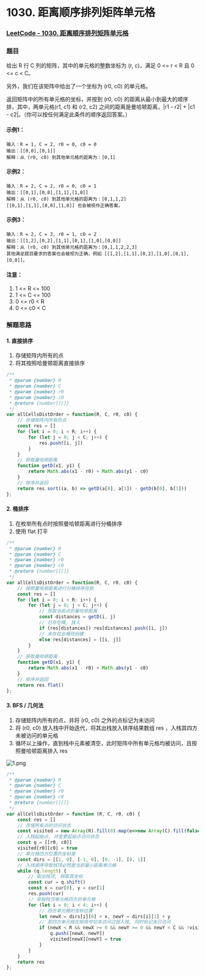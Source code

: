 # 1030. 距离顺序排列矩阵单元格

### [LeetCode - 1030. 距离顺序排列矩阵单元格](https://leetcode-cn.com/problems/matrix-cells-in-distance-order/)
### 题目
给出 R 行 C 列的矩阵，其中的单元格的整数坐标为 (r, c)，满足 0 <= r < R 且 0 <= c < C。


另外，我们在该矩阵中给出了一个坐标为 (r0, c0) 的单元格。


返回矩阵中的所有单元格的坐标，并按到 (r0, c0) 的距离从最小到最大的顺序排，其中，两单元格(r1, c1) 和 (r2, c2) 之间的距离是曼哈顿距离，|r1 - r2| + |c1 - c2|。（你可以按任何满足此条件的顺序返回答案。）


#### 示例1：
```
输入：R = 1, C = 2, r0 = 0, c0 = 0
输出：[[0,0],[0,1]]
解释：从 (r0, c0) 到其他单元格的距离为：[0,1]
```
#### 示例2：
```
输入：R = 2, C = 2, r0 = 0, c0 = 1
输出：[[0,1],[0,0],[1,1],[1,0]]
解释：从 (r0, c0) 到其他单元格的距离为：[0,1,1,2]
[[0,1],[1,1],[0,0],[1,0]] 也会被视作正确答案。
```
#### 示例3：
```
输入：R = 2, C = 3, r0 = 1, c0 = 2
输出：[[1,2],[0,2],[1,1],[0,1],[1,0],[0,0]]
解释：从 (r0, c0) 到其他单元格的距离为：[0,1,1,2,2,3]
其他满足题目要求的答案也会被视为正确，例如 [[1,2],[1,1],[0,2],[1,0],[0,1],[0,0]]。
```
#### 注意：

1. 1 <= R <= 100
1. 1 <= C <= 100
1. 0 <= r0 < R
1. 0 <= c0 < C
### 解题思路
#### 1. 直接排序

1. 存储矩阵内所有的点
1. 将其按照哈曼顿距离直接排序
```javascript
/**
 * @param {number} R
 * @param {number} C
 * @param {number} r0
 * @param {number} c0
 * @return {number[][]}
 */
var allCellsDistOrder = function(R, C, r0, c0) {
    // 存储矩阵内所有的点
    const res = []
    for (let i = 0; i < R; i++) {
        for (let j = 0; j < C; j++) {
            res.push([i, j])
        }
    }
    // 获取曼哈顿距离
    function getD(x1, y1) {
        return Math.abs(x1 - r0) + Math.abs(y1 - c0)
    }
    // 排序并返回
    return res.sort((a, b) => getD(a[0], a[1]) - getD(b[0], b[1]))
};
```
#### 2. 桶排序

1. 在枚举所有点时按照曼哈顿距离进行分桶排序
1. 使用 flat 打平
```javascript
/**
 * @param {number} R
 * @param {number} C
 * @param {number} r0
 * @param {number} c0
 * @return {number[][]}
 */
var allCellsDistOrder = function(R, C, r0, c0) {
    // 按照曼哈顿距离进行分桶排序存放
    const res = []
    for (let i = 0; i < R; i++) {
        for (let j = 0; j < C; j++) {
            // 获取当前点的曼哈顿距离
            const distances = getD(i, j)
            // 已存在桶, 放入
            if (res[distances]) res[distances].push([i, j])
            // 未存在此桶则创建
            else res[distances] = [[i, j]]
        }
    }
    // 获取曼哈顿距离
    function getD(x1, y1) {
        return Math.abs(x1 - r0) + Math.abs(y1 - c0)
    }
    // 排序并返回
    return res.flat()
};
```
#### 3. BFS / 几何法

1. 存储矩阵内所有的点，并将 (r0, c0) 之外的点标记为未访问
1. 将 (r0, c0) 放入栈中开始迭代，将其出栈放入排序结果数组 res ，入栈其四方未被访问的单元格
1. 循环以上操作，直到栈中元素被清空，此时矩阵中所有单元格均被访问，且按照曼哈顿距离排入 res



![1.png](https://cdn.nlark.com/yuque/0/2020/png/342443/1605604397987-ab04c677-5557-4a96-9cf4-e79579beedf1.png#align=left&display=inline&height=1125&margin=%5Bobject%20Object%5D&name=1.png&originHeight=1125&originWidth=1630&size=170110&status=done&style=none&width=1630)
```javascript
/**
 * @param {number} R
 * @param {number} C
 * @param {number} r0
 * @param {number} c0
 * @return {number[][]}
 */
var allCellsDistOrder = function (R, C, r0, c0) {
    const res = []
    // 存储所有点的访问状态
    const visited = new Array(R).fill(0).map(e=>new Array(C).fill(false))
    // 入栈起始点, 并变更起始点访问状态
    const q = [[r0, c0]]
    visited[r0][c0] = true
    // 单元格四方位置的坐标差
    const dirs = [[1, 0], [-1, 0], [0, -1], [0, 1]]
    // 入栈顺序导致栈顶必然是当前最小距离单元格
    while (q.length) {
        // 取出栈顶, 获取其坐标
        const cur = q.shift()
        const x = cur[0], y = cur[1]
        res.push(cur)
        // 获取栈顶单元格四方的单元格
        for (let i = 0; i < 4; i++) {
            // 四方单元格的坐标位置
            let newX = dirs[i][0] + x, newY = dirs[i][1] + y
            // 若四方单元格在矩阵中切未访问过就入栈, 同时标记未已访问
            if (newX < R && newX >= 0 && newY >= 0 && newY < C && !visited[newX][newY]) {
                q.push([newX, newY])
                visited[newX][newY] = true
            }
        }
    }
    return res
};
```
